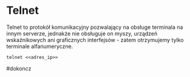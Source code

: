 # Telnet
Telnet to protokół komunikacyjny pozwalający na obsługe terminala na innym serverze, jednakże nie obsługuje on myszy, urządzeń wskaźnikowych ani graficznych interfejsów - zatem otrzymujemy tylko terminale alfanumeryczne.



``telnet <<adres_ip>>``



#dokoncz